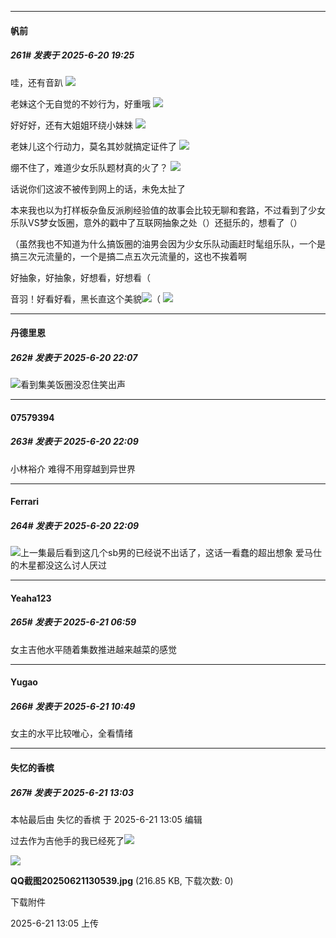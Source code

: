 ﻿
*****

####  帆前  
##### 261#       发表于 2025-6-20 19:25

哇，还有音趴
<img src="https://i.postimg.cc/76TMRFdc/Screenshot-20250620-175957-com-huawei-browser.jpg" referrerpolicy="no-referrer">

老妹这个无自觉的不妙行为，好重哦
<img src="https://p.sda1.dev/25/7b28e096b7b3fa79b05aed287bb24386/IMG_20250620_184227.jpg" referrerpolicy="no-referrer">

好好好，还有大姐姐环绕小妹妹
<img src="https://i.postimg.cc/dVb8yHLj/IMG-20250620-184250.jpg" referrerpolicy="no-referrer">

老妹儿这个行动力，莫名其妙就搞定证件了
<img src="https://i.postimg.cc/tRBW5CsT/Screenshot-20250620-182057-tv-danmaku-bili.jpg" referrerpolicy="no-referrer">

绷不住了，难道少女乐队题材真的火了？
<img src="https://i.postimg.cc/qqvnTW54/Screenshot-20250620-180514-tv-danmaku-bili.jpg" referrerpolicy="no-referrer">

话说你们这波不被传到网上的话，未免太扯了

本来我也以为打样板杂鱼反派刷经验值的故事会比较无聊和套路，不过看到了少女乐队VS梦女饭圈，意外的戳中了互联网抽象之处（）还挺乐的，想看了（）

（虽然我也不知道为什么搞饭圈的油男会因为少女乐队动画赶时髦组乐队，一个是搞三次元流量的，一个是搞二点五次元流量的，这也不挨着啊

好抽象，好抽象，好想看，好想看（

音羽！好看好看，黑长直这个美貌<img src="https://static.stage1st.com/image/smiley/face2017/075.png" referrerpolicy="no-referrer">（
<img src="https://i.postimg.cc/Bb7FQNrD/Screenshot-20250620-181821-tv-danmaku-bili.jpg" referrerpolicy="no-referrer">


*****

####  丹德里恩  
##### 262#       发表于 2025-6-20 22:07

<img src="https://static.stage1st.com/image/smiley/face2017/037.png" referrerpolicy="no-referrer">看到集美饭圈没忍住笑出声

*****

####  07579394  
##### 263#       发表于 2025-6-20 22:09

小林裕介 难得不用穿越到异世界

*****

####  Ferrari  
##### 264#       发表于 2025-6-20 22:09

<img src="https://static.stage1st.com/image/smiley/face2017/003.png" referrerpolicy="no-referrer">上一集最后看到这几个sb男的已经说不出话了，这话一看蠢的超出想象
爱马仕的木星都没这么讨人厌过


*****

####  Yeaha123  
##### 265#       发表于 2025-6-21 06:59

女主吉他水平随着集数推进越来越菜的感觉


*****

####  Yugao  
##### 266#       发表于 2025-6-21 10:49

女主的水平比较唯心，全看情绪


*****

####  失忆的香槟  
##### 267#       发表于 2025-6-21 13:03

 本帖最后由 失忆的香槟 于 2025-6-21 13:05 编辑 

过去作为吉他手的我已经死了<img src="https://static.stage1st.com/image/smiley/face2017/067.png" referrerpolicy="no-referrer">

<img src="https://img.stage1st.com/forum/202506/21/130551tkdnmvv9danmx1ag.jpg" referrerpolicy="no-referrer">

<strong>QQ截图20250621130539.jpg</strong> (216.85 KB, 下载次数: 0)

下载附件

2025-6-21 13:05 上传

